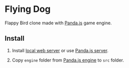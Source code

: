 # Flying Dog

Flappy Bird clone made with [Panda.js](http://github.com/ekelokorpi/panda.js) game engine.

## Install

1) Install [local web server](http://phaser.io/getting-started-js2.php) or use [Panda.js server](https://github.com/ekelokorpi/panda.js-npm).

2) Copy `engine` folder from [Panda.js engine](http://github.com/ekelokorpi/panda.js) to `src` folder.
